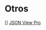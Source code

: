 # Otros

[] [JSON View Pro](https://chrome.google.com/webstore/detail/json-viewer-pro/eifflpmocdbdmepbjaopkkhbfmdgijcc/related)
